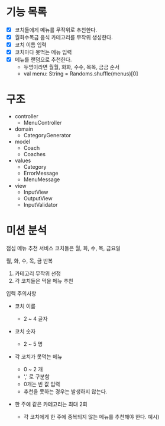 
# 기능 목록
- [x] 코치들에게 메뉴를 무작위로 추천한다.
- [x] 월화수목금 음식 카테고리를 무작위 생성한다. 
- [x] 코치 이름 입력
- [x] 코치마다 못먹는 메뉴 입력
- [x] 메뉴를 랜덤으로 추천한다.
  - 두명이라면 월월, 화화, 수수, 목목, 금금 순서
  - val menu: String = Randoms.shuffle(menus)[0]

# 구조
- controller
  - MenuController
- domain
  - CategoryGenerator
- model
  - Coach
  - Coaches
- values
  - Category
  - ErrorMessage
  - MenuMessage
- view
  - InputView
  - OutputView
  - InputValidator


# 미션 분석
점심 메뉴 추천 서비스
코치들은 월, 화, 수, 목, 금요일

월, 화, 수, 목, 금 반복
1. 카테고리 무작위 선정
2. 각 코치들은 먹을 메뉴 추천

입력 주의사항
- 코치 이름
  - 2 ~ 4 글자
- 코치 숫자
  - 2 ~ 5 명

- 각 코치가 못먹는 메뉴
  - 0 ~ 2 개
  - ',' 로 구분함
  - 0개는 빈 값 입력
  - 추천을 못하는 경우는 발생하지 않는다.

- 한 주에 같은 카테고리는 최대 2회
  - 각 코치에게 한 주에 중복되지 않는 메뉴를 추천해야 한다.
    예시)
